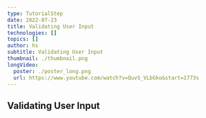 ```yaml
---
type: TutorialStep
date: 2022-07-23
title: Validating User Input
technologies: []
topics: []
author: hs
subtitle: Validating User Input
thumbnail: ./thumbnail.png
longVideo:
  poster: ./poster_long.png
  url: https://www.youtube.com/watch?v=QuvS_VLbGko&start=1773s
---
```


## Validating User Input
